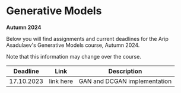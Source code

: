 # Generative Models
**Autumn 2024**

Below you will find assignments and current deadlines for the Arip Asadulaev's Generative Models course, Autumn 2024. 

Note that this information may change over the course.

Deadline | Link | Description|
---------|------|-----------|
17.10.2023 | link here | GAN and DCGAN implementation
